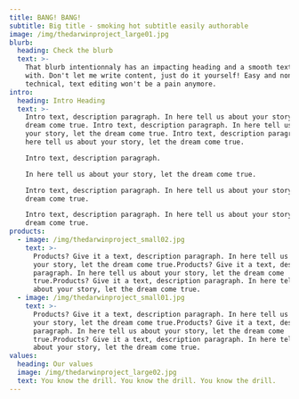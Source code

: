 ```yaml
---
title: BANG! BANG!
subtitle: Big title - smoking hot subtitle easily authorable
image: /img/thedarwinproject_large01.jpg
blurb:
  heading: Check the blurb
  text: >-
    That blurb intentionnaly has an impacting heading and a smooth text to go
    with. Don't let me write content, just do it yourself! Easy and non
    technical, text editing won't be a pain anymore.
intro:
  heading: Intro Heading
  text: >-
    Intro text, description paragraph. In here tell us about your story, let the
    dream come true. Intro text, description paragraph. In here tell us about
    your story, let the dream come true. Intro text, description paragraph. In
    here tell us about your story, let the dream come true.

    Intro text, description paragraph.

    In here tell us about your story, let the dream come true.

    Intro text, description paragraph. In here tell us about your story, let the
    dream come true.

    Intro text, description paragraph. In here tell us about your story, let the
    dream come true.
products:
  - image: /img/thedarwinproject_small02.jpg
    text: >-
      Products? Give it a text, description paragraph. In here tell us about
      your story, let the dream come true.Products? Give it a text, description
      paragraph. In here tell us about your story, let the dream come
      true.Products? Give it a text, description paragraph. In here tell us
      about your story, let the dream come true.
  - image: /img/thedarwinproject_small01.jpg
    text: >-
      Products? Give it a text, description paragraph. In here tell us about
      your story, let the dream come true.Products? Give it a text, description
      paragraph. In here tell us about your story, let the dream come
      true.Products? Give it a text, description paragraph. In here tell us
      about your story, let the dream come true.
values:
  heading: Our values
  image: /img/thedarwinproject_large02.jpg
  text: You know the drill. You know the drill. You know the drill.
---
```


